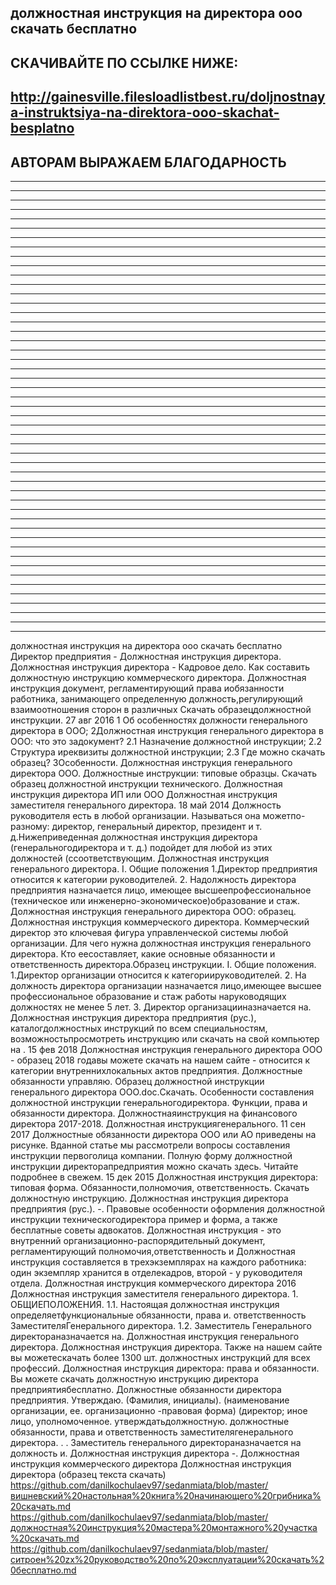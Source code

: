 должностная инструкция на директора ооо скачать бесплатно
--------------------------------------------------
СКАЧИВАЙТЕ ПО ССЫЛКЕ НИЖЕ:
--------------------------------------------------
http://gainesville.filesloadlistbest.ru/doljnostnaya-instruktsiya-na-direktora-ooo-skachat-besplatno
--------------------------------------------------
АВТОРАМ ВЫРАЖАЕМ БЛАГОДАРНОСТЬ
--------------------------------------------------
--------------------------------------------------
--------------------------------------------------
--------------------------------------------------
--------------------------------------------------
--------------------------------------------------
--------------------------------------------------
--------------------------------------------------
--------------------------------------------------
--------------------------------------------------
--------------------------------------------------
--------------------------------------------------
--------------------------------------------------
--------------------------------------------------
--------------------------------------------------
--------------------------------------------------
--------------------------------------------------
--------------------------------------------------
--------------------------------------------------
--------------------------------------------------
--------------------------------------------------
--------------------------------------------------
--------------------------------------------------
--------------------------------------------------
--------------------------------------------------
--------------------------------------------------
--------------------------------------------------
--------------------------------------------------
--------------------------------------------------
--------------------------------------------------
--------------------------------------------------
--------------------------------------------------
--------------------------------------------------
--------------------------------------------------
--------------------------------------------------
--------------------------------------------------
--------------------------------------------------
--------------------------------------------------
--------------------------------------------------
--------------------------------------------------
--------------------------------------------------
--------------------------------------------------
--------------------------------------------------
--------------------------------------------------
--------------------------------------------------
--------------------------------------------------
--------------------------------------------------
--------------------------------------------------
--------------------------------------------------
--------------------------------------------------
должностная инструкция на директора ооо скачать бесплатно Директор предприятия - Должностная инструкция директора. Должностная инструкция директора - Кадровое дело. Как составить должностную инструкцию коммерческого директора. Должностная инструкция  документ, регламентирующий права иобязанности работника, занимающего определенную должность,регулирующий взаимоотношения сторон в различных  Скачать образецдолжностной инструкции. 27 авг 2016  1 Об особенностях должности генерального директора в ООО; 2Должностная инструкция генерального директора в ООО: что это задокумент? 2.1 Назначение должностной инструкции; 2.2 Структура иреквизиты должностной инструкции; 2.3 Где можно скачать образец? 3Особенности. Должностная инструкция генерального директора ООО. Должностные инструкции: типовые образцы. Скачать образец должностной инструкции технического. Должностная инструкция директора  ИП или ООО
Должностная инструкция заместителя генерального директора. 18 май 2014  Должность руководителя есть в любой организации. Называться она можетпо-разному: директор, генеральный директор, президент и т. д.Нижеприведенная должностная инструкция директора (генеральногодиректора и т. д.) подойдет для любой из этих должностей (ссоответствующим. Должностная инструкция генерального директора. I. Общие положения 1.Директор предприятия относится к категории руководителей. 2. Надолжность директора предприятия назначается лицо, имеющее высшеепрофессиональное (техническое или инженерно-экономическое)образование и стаж. Должностная инструкция генерального директора ООО: образец. Должностная инструкция коммерческого директора. Коммерческий директор это ключевая фигура управленческой системы любой организации. Для чего нужна должностная инструкция генерального директора. Кто еесоставляет, какие основные обязанности и ответственность директора.Образец инструкции. I. Общие положения. 1.Директор организации относится к категориируководителей. 2. На должность директора организации назначается лицо,имеющее высшее профессиональное образование и стаж работы наруководящих должностях не менее 5 лет. 3. Директор организацииназначается на. Должностная инструкция директора предприятия (рус.), каталогдолжностных инструкций по всем специальностям, возможностьпросмотреть инструкцию или скачать на свой компьютер на .
15 фев 2018  Должностная инструкция генерального директора ООО - образец 2018 годавы можете скачать на нашем сайте - относится к категории внутреннихлокальных актов предприятия. Должностные обязанности управляю. Образец должностной инструкции генерального директора ООО.doc.Скачать. Особенности составления должностной инструкции генеральногодиректора. Функции, права и обязанности директора. Должностнаяинструкция на финансового директора 2017-2018. Должностная инструкциягенерального. 11 сен 2017  Должностные обязанности директора ООО или АО приведены на рисунке. Вданной статье мы рассмотрели вопросы составления инструкции первоголица компании. Полную форму должностной инструкции директорапредприятия можно скачать здесь. Читайте подробнее в свежем. 15 дек 2015  Должностная инструкция директора: типовая форма. Обязанности,полномочия, ответственность. Скачать должностную инструкцию. Должностная инструкция директора предприятия (рус.). -. Правовые особенности оформления должностной инструкции техническогодиректора пример и форма, а также бесплатные советы адвокатов. Должностная инструкция - это внутренний организационно-распорядительный документ, регламентирующий полномочия,ответственность и  Должностная инструкция составляется в трехэкземплярах на каждого работника: один экземпляр хранится в отделекадров, второй - у руководителя отдела. Должностная инструкция коммерческого директора 2016
Должностная инструкция заместителя генерального директора. 1. ОБЩИЕПОЛОЖЕНИЯ. 1.1. Настоящая должностная инструкция определяетфункциональные обязанности, права и. ответственность ЗаместителяГенерального директора. 1.2. Заместитель Генерального директораназначается на. Должностная инструкция генерального директора. Должностная инструкция директора. Также на нашем сайте вы можетескачать более 1300 шт. должностных инструкций для всех профессий. Должностная инструкция директора: права и обязанности. Вы можете скачать должностную инструкцию директора предприятиябесплатно. Должностные обязанности директора предприятия. Утверждаю. (Фамилия, инициалы). (наименование организации, ее. организационно -правовая форма) (директор; иное лицо, уполномоченное. утверждатьдолжностную. должностные обязанности, права и ответственность заместителягенерального директора. . . Заместитель генерального директораназначается на должность и. Должностная инструкция директора -. Должностная инструкция коммерческого директора
Должностная инструкция директора (образец текста скачать)
https://github.com/danilkochulaev97/sedanmiata/blob/master/вишневский%20настольная%20книга%20начинающего%20грибника%20скачать.md
https://github.com/danilkochulaev97/sedanmiata/blob/master/должностная%20инструкция%20мастера%20монтажного%20участка%20скачать.md
https://github.com/danilkochulaev97/sedanmiata/blob/master/ситроен%20zx%20руководство%20по%20эксплуатации%20скачать%20бесплатно.md